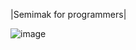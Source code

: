 |Semimak for programmers|

![image](https://github.com/user-attachments/assets/d600c9bc-273e-4b2a-9931-238cd74159a5)
